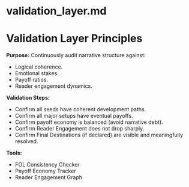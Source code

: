 # validation_layer.md

# Validation Layer Principles

**Purpose:** Continuously audit narrative structure against:
- Logical coherence.
- Emotional stakes.
- Payoff ratios.
- Reader engagement dynamics.

**Validation Steps:**
- Confirm all seeds have coherent development paths.
- Confirm all major setups have eventual payoffs.
- Confirm payoff economy is balanced (avoid narrative debt).
- Confirm Reader Engagement does not drop sharply.
- Confirm Final Destinations (if declared) are visible and meaningfully resolved.

**Tools:**
- FOL Consistency Checker
- Payoff Economy Tracker
- Reader Engagement Graph
